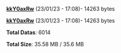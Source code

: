 [**kkY0axRw**](/data/kkY0axRw.txt) (23/01/23 - 17:08)- 14263 bytes

[**kkY0axRw**](/data/kkY0axRw.txt) (23/01/23 - 17:08)- 14263 bytes

**Total Datas**: 6014

**Total Size**: 35.58 MB / 35.6 MB